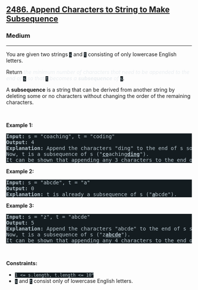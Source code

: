 <h2><a href="https://leetcode.com/problems/append-characters-to-string-to-make-subsequence/">2486. Append Characters to String to Make Subsequence</a></h2><h3>Medium</h3><hr><div style="border-color: rgb(91, 119, 134) !important;"><p style="border-color: rgb(91, 119, 134) !important;">You are given two strings <code style="background-color: rgb(20, 28, 32) !important; color: rgb(183, 198, 205) !important; border-color: rgb(83, 109, 121) !important;">s</code> and <code style="background-color: rgb(20, 28, 32) !important; color: rgb(183, 198, 205) !important; border-color: rgb(83, 109, 121) !important;">t</code> consisting of only lowercase English letters.</p>

<p style="border-color: rgb(91, 119, 134) !important;">Return <em style="color: rgb(234, 238, 241) !important; border-color: rgb(91, 119, 134) !important;">the minimum number of characters that need to be appended to the end of </em><code style="background-color: rgb(20, 28, 32) !important; color: rgb(183, 198, 205) !important; border-color: rgb(83, 109, 121) !important;">s</code><em style="color: rgb(234, 238, 241) !important; border-color: rgb(91, 119, 134) !important;"> so that </em><code style="background-color: rgb(20, 28, 32) !important; color: rgb(183, 198, 205) !important; border-color: rgb(83, 109, 121) !important;">t</code><em style="color: rgb(234, 238, 241) !important; border-color: rgb(91, 119, 134) !important;"> becomes a <strong style="border-color: rgb(91, 119, 134) !important;">subsequence</strong> of </em><code style="background-color: rgb(20, 28, 32) !important; color: rgb(183, 198, 205) !important; border-color: rgb(83, 109, 121) !important;">s</code>.</p>

<p style="border-color: rgb(91, 119, 134) !important;">A <strong style="border-color: rgb(91, 119, 134) !important;">subsequence</strong> is a string that can be derived from another string by deleting some or no characters without changing the order of the remaining characters.</p>

<p style="border-color: rgb(91, 119, 134) !important;">&nbsp;</p>
<p style="border-color: rgb(91, 119, 134) !important;"><strong class="example" style="border-color: rgb(91, 119, 134) !important;">Example 1:</strong></p>

<pre style="background-color: rgb(20, 28, 32) !important; color: rgb(183, 198, 206) !important; border-color: rgb(83, 109, 122) !important;"><strong style="border-color: rgb(83, 109, 122) !important;">Input:</strong> s = "coaching", t = "coding"
<strong style="border-color: rgb(83, 109, 122) !important;">Output:</strong> 4
<strong style="border-color: rgb(83, 109, 122) !important;">Explanation:</strong> Append the characters "ding" to the end of s so that s = "coachingding".
Now, t is a subsequence of s ("<u style="border-color: rgb(83, 109, 122) !important;"><strong style="border-color: rgb(83, 109, 122) !important;">co</strong></u>aching<u style="border-color: rgb(83, 109, 122) !important;"><strong style="border-color: rgb(83, 109, 122) !important;">ding</strong></u>").
It can be shown that appending any 3 characters to the end of s will never make t a subsequence.
</pre>

<p style="border-color: rgb(91, 119, 134) !important;"><strong class="example" style="border-color: rgb(91, 119, 134) !important;">Example 2:</strong></p>

<pre style="background-color: rgb(20, 28, 32) !important; color: rgb(183, 198, 206) !important; border-color: rgb(83, 109, 122) !important;"><strong style="border-color: rgb(83, 109, 122) !important;">Input:</strong> s = "abcde", t = "a"
<strong style="border-color: rgb(83, 109, 122) !important;">Output:</strong> 0
<strong style="border-color: rgb(83, 109, 122) !important;">Explanation:</strong> t is already a subsequence of s ("<u style="border-color: rgb(83, 109, 122) !important;"><strong style="border-color: rgb(83, 109, 122) !important;">a</strong></u>bcde").
</pre>

<p style="border-color: rgb(91, 119, 134) !important;"><strong class="example" style="border-color: rgb(91, 119, 134) !important;">Example 3:</strong></p>

<pre style="background-color: rgb(20, 28, 32) !important; color: rgb(183, 198, 206) !important; border-color: rgb(83, 109, 122) !important;"><strong style="border-color: rgb(83, 109, 122) !important;">Input:</strong> s = "z", t = "abcde"
<strong style="border-color: rgb(83, 109, 122) !important;">Output:</strong> 5
<strong style="border-color: rgb(83, 109, 122) !important;">Explanation:</strong> Append the characters "abcde" to the end of s so that s = "zabcde".
Now, t is a subsequence of s ("z<u style="border-color: rgb(83, 109, 122) !important;"><strong style="border-color: rgb(83, 109, 122) !important;">abcde</strong></u>").
It can be shown that appending any 4 characters to the end of s will never make t a subsequence.
</pre>

<p style="border-color: rgb(91, 119, 134) !important;">&nbsp;</p>
<p style="border-color: rgb(91, 119, 134) !important;"><strong style="border-color: rgb(91, 119, 134) !important;">Constraints:</strong></p>

<ul style="border-color: rgb(91, 119, 134) !important;">
	<li style="border-color: rgb(91, 119, 134) !important;"><code style="background-color: rgb(20, 28, 32) !important; color: rgb(183, 198, 205) !important; border-color: rgb(83, 109, 121) !important;">1 &lt;= s.length, t.length &lt;= 10<sup style="border-color: rgb(83, 109, 121) !important;">5</sup></code></li>
	<li style="border-color: rgb(91, 119, 134) !important;"><code style="background-color: rgb(20, 28, 32) !important; color: rgb(183, 198, 205) !important; border-color: rgb(83, 109, 121) !important;">s</code> and <code style="background-color: rgb(20, 28, 32) !important; color: rgb(183, 198, 205) !important; border-color: rgb(83, 109, 121) !important;">t</code> consist only of lowercase English letters.</li>
</ul>
</div>